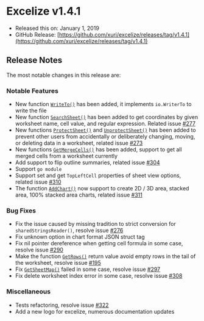 # Excelize v1.4.1

* Released this on: January 1, 2019
* GitHub Release: [https://github.com/xuri/excelize/releases/tag/v1.4.1](https://github.com/xuri/excelize/releases/tag/v1.4.1)

## Release Notes

The most notable changes in this release are:

### Notable Features

* New function [`WriteTo()`](https://pkg.go.dev/github.com/360EntSecGroup-Skylar/excelize@v1.4.1#File.WriteTo) has been added, it implements `io.WriterTo` to write the file
* New function [`SearchSheet()`](https://pkg.go.dev/github.com/360EntSecGroup-Skylar/excelize@v1.4.1#File.SearchSheet) has been added to get coordinates by given worksheet name, cell value, and regular expression. Related issue [#277](https://github.com/xuri/excelize/issues/277)
* New functions [`ProtectSheet()`](https://pkg.go.dev/github.com/360EntSecGroup-Skylar/excelize@v1.4.1#File.ProtectSheet) and [`UnprotectSheet()`](https://pkg.go.dev/github.com/360EntSecGroup-Skylar/excelize@v1.4.1#File.UnprotectSheet) has been added to prevent other users from accidentally or deliberately changing, moving, or deleting data in a worksheet, related issue [#273](https://github.com/xuri/excelize/issues/273)
* New functions [`GetMergeCells()`](https://pkg.go.dev/github.com/360EntSecGroup-Skylar/excelize@v1.4.1#File.GetMergeCells) has been added, support to get all merged cells from a worksheet currently
* Add support to flip outline summaries, related issue [#304](https://github.com/xuri/excelize/issues/304)
* Support `go module`
* Support set and get `TopLeftCell` properties of sheet view options, related issue [#310](https://github.com/xuri/excelize/issues/310)
* The function [`AddChart()`](https://pkg.go.dev/github.com/360EntSecGroup-Skylar/excelize@v1.4.1#File.AddChart) now support to create 2D / 3D area, stacked area, 100% stacked area charts, related issue [#311](https://github.com/xuri/excelize/issues/311)

### Bug Fixes

* Fix the issue caused by missing tradition to strict conversion for `sharedStringsReader()`, resolve issue [#276](https://github.com/xuri/excelize/issues/276)
* Fix unknown option in chart format JSON struct tag
* Fix nil pointer dereference when getting cell formula in some case, resolve issue [#290](https://github.com/xuri/excelize/issues/290)
* Make the function [`GetRows()`](https://pkg.go.dev/github.com/360EntSecGroup-Skylar/excelize@v1.4.1#File.GetRows) return value avoid empty rows in the tail of the worksheet, resolve issue [#195](https://github.com/xuri/excelize/issues/195)
* Fix [`GetSheetMap()`](https://pkg.go.dev/github.com/360EntSecGroup-Skylar/excelize@v1.4.1#File.GetSheetMap) failed in some case, resolve issue [#297](https://github.com/xuri/excelize/issues/297)
* Fix delete worksheet index error in some case, resolve issue [#308](https://github.com/xuri/excelize/issues/308)

### Miscellaneous

* Tests refactoring, resolve issue [#322](https://github.com/xuri/excelize/issues/322)
* Add a new logo for excelize, numerous documentation updates
